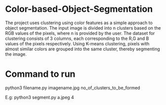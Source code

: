 # Color-based-Object-Segmentation
The project uses clustering using color features as a simple approach to object segmentation.  The input image is divided into n clusters based on the RGB values of the pixels, where n is provided by the user. The dataset for clustering consists of 3 columns, each corresponding to the R,G and B values of the pixels respectively. Using K-means clustering, pixels with almost similar colors are grouped into the same cluster, thereby segmenting the image.

# Command to run
python3  filename.py  imagename.jpg  no_of_clusters_to_be_formed

E.g: python3 segment.py a.jpeg 4
